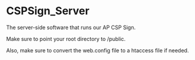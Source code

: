 # CSPSign_Server
The server-side software that runs our AP CSP Sign.

Make sure to point your root directory to /public.

Also, make sure to convert the web.config file to a htaccess file if needed.
